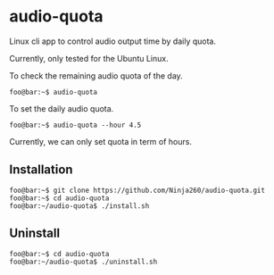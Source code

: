 # audio-quota

Linux cli app to control audio output time by daily quota.

Currently, only tested for the Ubuntu Linux.

To check the remaining audio quota of the day.

```console
foo@bar:~$ audio-quota 
```

To set the daily audio quota.

```console
foo@bar:~$ audio-quota --hour 4.5
```

Currently, we can only set quota in term of hours.

## Installation

```console
foo@bar:~$ git clone https://github.com/Ninja260/audio-quota.git
foo@bar:~$ cd audio-quota
foo@bar:~/audio-quota$ ./install.sh
```

## Uninstall

```console
foo@bar:~$ cd audio-quota
foo@bar:~/audio-quota$ ./uninstall.sh 
```
